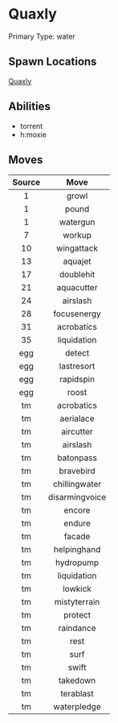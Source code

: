 # Quaxly  
Primary Type: water  
  
## Spawn Locations  
[Quaxly](/data/spawn_presets/quaxly.md)  
  
## Abilities  
  * torrent
  * h:moxie
  
  
## Moves  
  
| Source | Move |  
|:---:|:---:|  
| 1 | growl |  
| 1 | pound |  
| 1 | watergun |  
| 7 | workup |  
| 10 | wingattack |  
| 13 | aquajet |  
| 17 | doublehit |  
| 21 | aquacutter |  
| 24 | airslash |  
| 28 | focusenergy |  
| 31 | acrobatics |  
| 35 | liquidation |  
| egg | detect |  
| egg | lastresort |  
| egg | rapidspin |  
| egg | roost |  
| tm | acrobatics |  
| tm | aerialace |  
| tm | aircutter |  
| tm | airslash |  
| tm | batonpass |  
| tm | bravebird |  
| tm | chillingwater |  
| tm | disarmingvoice |  
| tm | encore |  
| tm | endure |  
| tm | facade |  
| tm | helpinghand |  
| tm | hydropump |  
| tm | liquidation |  
| tm | lowkick |  
| tm | mistyterrain |  
| tm | protect |  
| tm | raindance |  
| tm | rest |  
| tm | surf |  
| tm | swift |  
| tm | takedown |  
| tm | terablast |  
| tm | waterpledge |  
  
